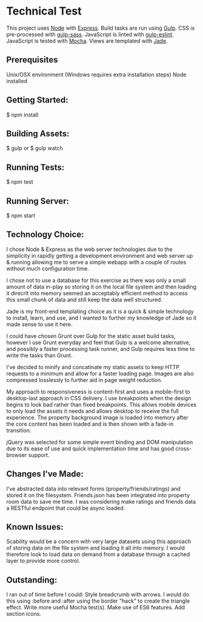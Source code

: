 # Technical Test

This project uses [Node](http://nodejs.org/) with [Express](http://expressjs.com/).
Build tasks are run using [Gulp](http://gulpjs.com/).
CSS is pre-processed with [gulp-sass](https://www.npmjs.com/package/gulp-sass/).
JavaScript is linted with [gulp-eslint](https://github.com/adametry/gulp-eslint/).
JavaScript is tested with [Mocha](https://github.com/mochajs/mocha/).
Views are templated with [Jade](http://jade-lang.com/).

## Prerequisites
Unix/OSX environment (Windows requires extra installation steps)
Node installed

## Getting Started:
$ npm install

## Building Assets:
$ gulp
or
$ gulp watch

## Running Tests:
$ npm test

## Running Server:
$ npm start

## Technology Choice:
I chose Node & Express as the web server technologies due to the simplicity in rapidly getting a development environment and web server up & running allowing me to serve a simple webapp with a couple of routes without much configuration time.

I chose not to use a database for this exercise as there was only a small amount of data in-play so storing it on the local file system and then loading it direcrlt into memory seemed an acceptably efficient method to access this small chunk of data and still keep the data well structured.

Jade is my front-end templating choice as it is a quick & simple technology to install, learn, and use, and I wanted to further my knowledge of Jade so it made sense to use it here.

I could have chosen Grunt over Gulp for the static asset build tasks, however I use Grunt everyday and feel that Gulp is a welcome alternative, and possibly a faster processing task runner, and Gulp requires less time to write the tasks than Grunt.

I've decided to minify and concatinate my static assets to keep HTTP requests to a minimum and allow for a faster loading page. Images are also compressed losslessly to further aid in page weight reduction.

My approach to responsiveness is content-first and uses a mobile-first to desktop-last approach in CSS delivery. I use breakpoints when the design begins to look bad rather than fixed breakpoints. This allows mobile devices to only load the assets it needs and allows desktop to receive the full experience.
The property background image is loaded into memory after the core content has been loaded and is then shown with a fade-in transition.

jQuery was selected for some simple event binding and DOM manipulation due to its ease of use and quick implementation time and has good cross-browser support.

## Changes I've Made:
I've abstracted data into relevant forms (property/friends/ratings) and stored it on the filesystem.
Friends.json has been integrated into property room data to save me time. I was considering make ratings and friends data a RESTful endpoint that could be async loaded.

## Known Issues:
Scability would be a concern with very large datasets using this approach of storing data on the file system and loading it all into memory. I would therefore look to load data on demand from a database through a cached layer to provide more control.

## Outstanding:
I ran out of time before I could:
Style breadcrumb with arrows. I would do this using :before and :after using the border "hack" to create the triangle effect.
Write more useful Mocha test(s).
Make use of ES6 features.
Add section icons.
